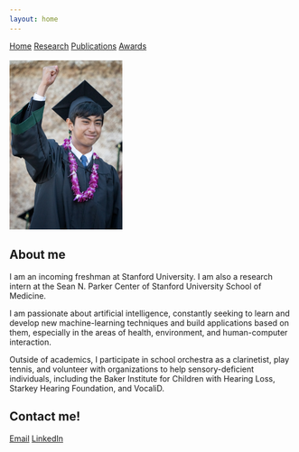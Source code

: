 ```yaml
---
layout: home
---
```


<a href='https://rohan-tan-bhowmik.github.io'>Home</a> <a href='https://rohan-tan-bhowmik.github.io/research'>Research</a> <a href='https://rohan-tan-bhowmik.github.io/publications'>Publications</a> <a href='https://rohan-tan-bhowmik.github.io/awards'>Awards</a>
<br /><br />
<img src='/assets/img/rohan.jpg' width=200>

<h2>About me</h2>

I am an incoming freshman at Stanford University. I am also a research intern at the Sean N. Parker Center of Stanford University School of Medicine.

I am passionate about artificial intelligence, constantly seeking to learn and develop new machine-learning techniques and build applications based on them, especially in the areas of health, environment, and human-computer interaction.

Outside of academics, I participate in school orchestra as a clarinetist, play tennis, and volunteer with organizations to help sensory-deficient individuals, including the Baker Institute for Children with Hearing Loss, Starkey Hearing Foundation, and VocaliD.


<h2>Contact me!</h2>

<a href='mailto:rohan.t.bhowmik@gmail.com'>Email</a> <a href='https://www.linkedin.com/in/rohan-tan-bhowmik-045911126'>LinkedIn</a>